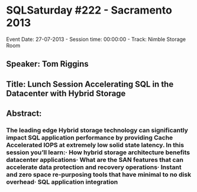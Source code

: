 # SQLSaturday #222 - Sacramento 2013
Event Date: 27-07-2013 - Session time: 00:00:00 - Track: Nimble Storage Room
## Speaker: Tom Riggins
## Title: Lunch Session  Accelerating SQL in the Datacenter with Hybrid Storage
## Abstract:
### The leading edge Hybrid storage technology can significantly impact SQL application performance by providing Cache Accelerated IOPS at extremely low solid state latency.  In this session you’ll learn:·         How hybrid storage architecture benefits datacenter applications·         What are the SAN features that can accelerate data protection and recovery operations·         Instant and zero space re-purposing tools that have minimal to no disk overhead·         SQL application integration
